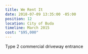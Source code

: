 ```yaml
---
title: We Rent It
date: 2018-07-09 13:35:00 -05:00
position: 12
location: City of Buda
timeline: March 2015
cost: "$95,000"
---
```


Type 2 commercial driveway entrance